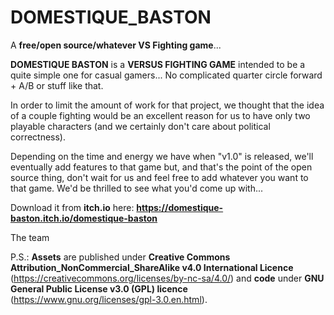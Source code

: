 # DOMESTIQUE_BASTON
A **free/open source/whatever VS Fighting game**...

**DOMESTIQUE BASTON** is a **VERSUS FIGHTING GAME** intended to be a quite simple one for casual gamers... No complicated quarter circle forward + A/B or stuff like that.

In order to limit the amount of work for that project, we thought that the idea of a couple fighting would be an excellent reason for us to have only two playable characters (and we certainly don't care about political correctness).

Depending on the time and energy we have when "v1.0" is released, we'll eventually add features to that game but, and that's the point of the open source thing, don't wait for us and feel free to add whatever you want to that game. We'd be thrilled to see what you'd come up with...

Download it from **itch.io** here: **https://domestique-baston.itch.io/domestique-baston**

The team

P.S.: **Assets** are published under **Creative Commons Attribution_NonCommercial_ShareAlike v4.0 International Licence** (https://creativecommons.org/licenses/by-nc-sa/4.0/) and **code** under **GNU General Public License v3.0 (GPL) licence** (https://www.gnu.org/licenses/gpl-3.0.en.html).
